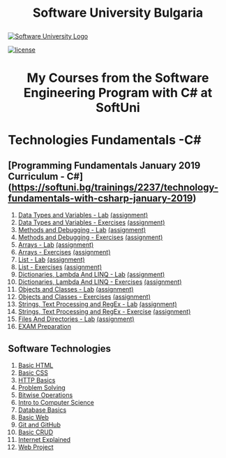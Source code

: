 
# <p align="center">Software University Bulgaria<p>

[![Software University Logo](https://goo.gl/KYm0Tz)](https://softuni.bg)

[![license](https://goo.gl/YJtYFV)](https://goo.gl/3hbwmB)
# <p align="center">My Courses from the Software Engineering Program with C# at SoftUni<p>
# Technologies Fundamentals -C#
## [Programming Fundamentals January 2019 Curriculum - C#] (https://softuni.bg/trainings/2237/technology-fundamentals-with-csharp-january-2019)
1. [Data Types and Variables - Lab]() [(assignment)]()
2. [Data Types and Variables - Exercises]() [(assignment)]()
3. [Methods and Debugging - Lab]() [(assignment)]()
4. [Methods and Debugging - Exercises]() [(assignment)]()
5. [Arrays - Lab]() [(assignment)]()
6. [Arrays - Exercises]() [(assignment)]()
7. [List - Lab]() [(assignment)]()
8. [List - Exercises]() [(assignment)]()
9. [Dictionaries, Lambda And LINQ - Lab]() [(assignment)]()
10. [Dictionaries, Lambda And LINQ - Exercises]() [(assignment)]()
11. [Objects and Classes - Lab]() [(assignment)]()
12. [Objects and Classes - Exercises]() [(assignment)]()
13. [Strings, Text Processing and RegEx - Lab]() [(assignment)]()
14. [Strings, Text Processing and RegEx - Exercise]() [(assignment)]()
15. [Files And Directories - Lab]() [(assignment)]()
16. [EXAM Preparation](https://goo.gl/z878ht)

## Software Technologies
1. [Basic HTML]()
2. [Basic CSS]()
3. [HTTP Basics]()
4. [Problem Solving]()
5. [Bitwise Operations]()
6. [Intro to Computer Science]()
7. [Database Basics]()
8. [Basic Web]()
9. [Git and GitHub]()
10. [Basic CRUD]()
11. [Internet Explained]()
12. [Web Project]()